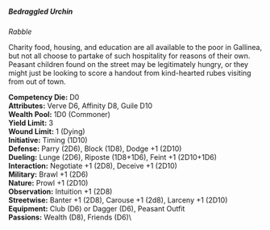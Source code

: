 ##### Bedraggled Urchin

*Rabble*

Charity food, housing, and education are all available to the poor in
Gallinea, but not all choose to partake of such hospitality for reasons
of their own. Peasant children found on the street may be legitimately
hungry, or they might just be looking to score a handout from
kind-hearted rubes visiting from out of town.

**Competency Die:** D0\
**Attributes:** Verve D6, Affinity D8, Guile D10\
**Wealth Pool:** 1D0 (Commoner)\
**Yield Limit:** 3\
**Wound Limit:** 1 (Dying)\
**Initiative:** Timing (1D10)\
**Defense:** Parry (2D6), Block (1D8), Dodge +1 (2D10)\
**Dueling:** Lunge (2D6), Riposte (1D8+1D6), Feint +1 (2D10+1D6)\
**Interaction:** Negotiate +1 (2D8), Deceive +1 (2D10)\
**Military:** Brawl +1 (2D6)\
**Nature:** Prowl +1 (2D10) \
**Observation:** Intuition +1 (2D8)\
**Streetwise:** Banter +1 (2D8), Carouse +1 (2d8), Larceny +1 (2D10)\
**Equipment:** Club (D6) or Dagger (D6), Peasant Outfit\
**Passions:** Wealth (D8), Friends (D6)\
